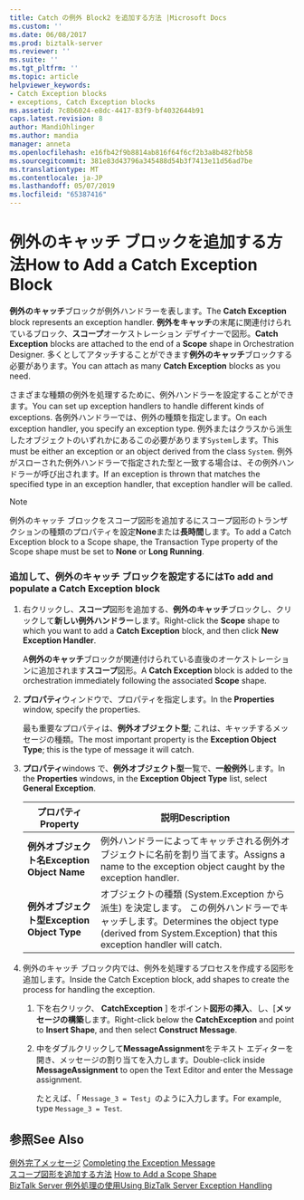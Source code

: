 ```yaml
---
title: Catch の例外 Block2 を追加する方法 |Microsoft Docs
ms.custom: ''
ms.date: 06/08/2017
ms.prod: biztalk-server
ms.reviewer: ''
ms.suite: ''
ms.tgt_pltfrm: ''
ms.topic: article
helpviewer_keywords:
- Catch Exception blocks
- exceptions, Catch Exception blocks
ms.assetid: 7c8b6024-e8dc-4417-83f9-bf4032644b91
caps.latest.revision: 8
author: MandiOhlinger
ms.author: mandia
manager: anneta
ms.openlocfilehash: e16fb42f9b8814ab816f64f6cf2b3a8b482fbb58
ms.sourcegitcommit: 381e83d43796a345488d54b3f7413e11d56ad7be
ms.translationtype: MT
ms.contentlocale: ja-JP
ms.lasthandoff: 05/07/2019
ms.locfileid: "65387416"
---
```

# <a name="how-to-add-a-catch-exception-block"></a><span data-ttu-id="4ea9a-102">例外のキャッチ ブロックを追加する方法</span><span class="sxs-lookup"><span data-stu-id="4ea9a-102">How to Add a Catch Exception Block</span></span>
<span data-ttu-id="4ea9a-103">**例外のキャッチ**ブロックが例外ハンドラーを表します。</span><span class="sxs-lookup"><span data-stu-id="4ea9a-103">The **Catch Exception** block represents an exception handler.</span></span> <span data-ttu-id="4ea9a-104">**例外をキャッチ**の末尾に関連付けられているブロック、**スコープ**オーケストレーション デザイナーで図形。</span><span class="sxs-lookup"><span data-stu-id="4ea9a-104">**Catch Exception** blocks are attached to the end of a **Scope** shape in Orchestration Designer.</span></span> <span data-ttu-id="4ea9a-105">多くとしてアタッチすることができます**例外のキャッチ**ブロックする必要があります。</span><span class="sxs-lookup"><span data-stu-id="4ea9a-105">You can attach as many **Catch Exception** blocks as you need.</span></span>  
  
 <span data-ttu-id="4ea9a-106">さまざまな種類の例外を処理するために、例外ハンドラーを設定することができます。</span><span class="sxs-lookup"><span data-stu-id="4ea9a-106">You can set up exception handlers to handle different kinds of exceptions.</span></span> <span data-ttu-id="4ea9a-107">各例外ハンドラーでは、例外の種類を指定します。</span><span class="sxs-lookup"><span data-stu-id="4ea9a-107">On each exception handler, you specify an exception type.</span></span> <span data-ttu-id="4ea9a-108">例外またはクラスから派生したオブジェクトのいずれかにあるこの必要があります`System`します。</span><span class="sxs-lookup"><span data-stu-id="4ea9a-108">This must be either an exception or an object derived from the class `System`.</span></span> <span data-ttu-id="4ea9a-109">例外がスローされた例外ハンドラーで指定された型と一致する場合は、その例外ハンドラーが呼び出されます。</span><span class="sxs-lookup"><span data-stu-id="4ea9a-109">If an exception is thrown that matches the specified type in an exception handler, that exception handler will be called.</span></span>  
  
> [!NOTE]
>  <span data-ttu-id="4ea9a-110">例外のキャッチ ブロックをスコープ図形を追加するにスコープ図形のトランザクションの種類のプロパティを設定**None**または**長時間**します。</span><span class="sxs-lookup"><span data-stu-id="4ea9a-110">To add a Catch Exception block to a Scope shape, the Transaction Type property of the Scope shape must be set to **None** or **Long Running**.</span></span>  
  
### <a name="to-add-and-populate-a-catch-exception-block"></a><span data-ttu-id="4ea9a-111">追加して、例外のキャッチ ブロックを設定するには</span><span class="sxs-lookup"><span data-stu-id="4ea9a-111">To add and populate a Catch Exception block</span></span>  
  
1.  <span data-ttu-id="4ea9a-112">右クリックし、**スコープ**図形を追加する、**例外のキャッチ**ブロックし、クリックして**新しい例外ハンドラー**します。</span><span class="sxs-lookup"><span data-stu-id="4ea9a-112">Right-click the **Scope** shape to which you want to add a **Catch Exception** block, and then click **New Exception Handler**.</span></span>  
  
     <span data-ttu-id="4ea9a-113">A**例外のキャッチ**ブロックが関連付けられている直後のオーケストレーションに追加されます**スコープ**図形。</span><span class="sxs-lookup"><span data-stu-id="4ea9a-113">A **Catch Exception** block is added to the orchestration immediately following the associated **Scope** shape.</span></span>  
  
2.  <span data-ttu-id="4ea9a-114">**プロパティ**ウィンドウで、プロパティを指定します。</span><span class="sxs-lookup"><span data-stu-id="4ea9a-114">In the **Properties** window, specify the properties.</span></span>  
  
     <span data-ttu-id="4ea9a-115">最も重要なプロパティは、**例外オブジェクト型**; これは、キャッチするメッセージの種類。</span><span class="sxs-lookup"><span data-stu-id="4ea9a-115">The most important property is the **Exception Object Type**; this is the type of message it will catch.</span></span>  
  
3.  <span data-ttu-id="4ea9a-116">**プロパティ**windows で、**例外オブジェクト型**一覧で、**一般例外**します。</span><span class="sxs-lookup"><span data-stu-id="4ea9a-116">In the **Properties** windows, in the **Exception Object Type** list, select  **General Exception**.</span></span>  
  
    |<span data-ttu-id="4ea9a-117">プロパティ</span><span class="sxs-lookup"><span data-stu-id="4ea9a-117">Property</span></span>|<span data-ttu-id="4ea9a-118">説明</span><span class="sxs-lookup"><span data-stu-id="4ea9a-118">Description</span></span>|  
    |--------------|-----------------|  
    |<span data-ttu-id="4ea9a-119">**例外オブジェクト名**</span><span class="sxs-lookup"><span data-stu-id="4ea9a-119">**Exception Object Name**</span></span>|<span data-ttu-id="4ea9a-120">例外ハンドラーによってキャッチされる例外オブジェクトに名前を割り当てます。</span><span class="sxs-lookup"><span data-stu-id="4ea9a-120">Assigns a name to the exception object caught by the exception handler.</span></span>|  
    |<span data-ttu-id="4ea9a-121">**例外オブジェクト型**</span><span class="sxs-lookup"><span data-stu-id="4ea9a-121">**Exception Object Type**</span></span>|<span data-ttu-id="4ea9a-122">オブジェクトの種類 (System.Exception から派生) を決定します。 この例外ハンドラーでキャッチします。</span><span class="sxs-lookup"><span data-stu-id="4ea9a-122">Determines the object type (derived from System.Exception) that this exception handler will catch.</span></span>|  
  
4.  <span data-ttu-id="4ea9a-123">例外のキャッチ ブロック内では、例外を処理するプロセスを作成する図形を追加します。</span><span class="sxs-lookup"><span data-stu-id="4ea9a-123">Inside the Catch Exception block, add shapes to create the process for handling the exception.</span></span>  
  
    1.  <span data-ttu-id="4ea9a-124">下を右クリック、 **CatchException** ] をポイント**図形の挿入**、し、[**メッセージの構築**します。</span><span class="sxs-lookup"><span data-stu-id="4ea9a-124">Right-click below the **CatchException** and point to **Insert Shape**, and then select **Construct Message**.</span></span>  
  
    2.  <span data-ttu-id="4ea9a-125">中をダブルクリックして**MessageAssignment**をテキスト エディターを開き、メッセージの割り当てを入力します。</span><span class="sxs-lookup"><span data-stu-id="4ea9a-125">Double-click inside **MessageAssignment** to open the Text Editor and enter the Message assignment.</span></span>  
  
         <span data-ttu-id="4ea9a-126">たとえば、「 `Message_3 = Test`」のように入力します。</span><span class="sxs-lookup"><span data-stu-id="4ea9a-126">For example, type `Message_3 = Test`.</span></span>  
  
## <a name="see-also"></a><span data-ttu-id="4ea9a-127">参照</span><span class="sxs-lookup"><span data-stu-id="4ea9a-127">See Also</span></span>  
 <span data-ttu-id="4ea9a-128">[例外完了メッセージ](../core/completing-the-exception-message4.md) </span><span class="sxs-lookup"><span data-stu-id="4ea9a-128">[Completing the Exception Message](../core/completing-the-exception-message4.md) </span></span>  
 <span data-ttu-id="4ea9a-129">[スコープ図形を追加する方法](../core/how-to-add-a-scope-shape4.md) </span><span class="sxs-lookup"><span data-stu-id="4ea9a-129">[How to Add a Scope Shape](../core/how-to-add-a-scope-shape4.md) </span></span>  
 [<span data-ttu-id="4ea9a-130">BizTalk Server 例外処理の使用</span><span class="sxs-lookup"><span data-stu-id="4ea9a-130">Using BizTalk Server Exception Handling</span></span>](../core/using-biztalk-server-exception-handling4.md)